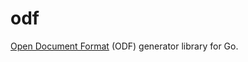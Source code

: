 # odf
[Open Document Format](http://docs.oasis-open.org/office/v1.0) (ODF) generator library for Go.
